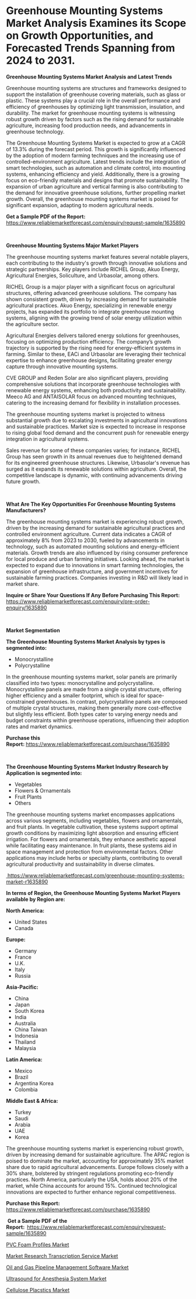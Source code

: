 <p><h1>Greenhouse Mounting Systems Market Analysis Examines its Scope on Growth Opportunities, and Forecasted Trends Spanning from 2024 to 2031.</h1></p><p><strong>Greenhouse Mounting Systems Market Analysis and Latest Trends</strong></p>
<p><p>Greenhouse mounting systems are structures and frameworks designed to support the installation of greenhouse covering materials, such as glass or plastic. These systems play a crucial role in the overall performance and efficiency of greenhouses by optimizing light transmission, insulation, and durability. The market for greenhouse mounting systems is witnessing robust growth driven by factors such as the rising demand for sustainable agriculture, increasing food production needs, and advancements in greenhouse technology.</p><p>The Greenhouse Mounting Systems Market is expected to grow at a CAGR of 13.3% during the forecast period. This growth is significantly influenced by the adoption of modern farming techniques and the increasing use of controlled-environment agriculture. Latest trends include the integration of smart technologies, such as automation and climate control, into mounting systems, enhancing efficiency and yield. Additionally, there is a growing focus on eco-friendly materials and designs that promote sustainability. The expansion of urban agriculture and vertical farming is also contributing to the demand for innovative greenhouse solutions, further propelling market growth. Overall, the greenhouse mounting systems market is poised for significant expansion, adapting to modern agricultural needs.</p></p>
<p><strong>Get a Sample PDF of the Report:&nbsp;</strong> <a href="https://www.reliablemarketforecast.com/enquiry/request-sample/1635890?utm_campaign=1134&utm_medium=2&utm_source=Github&utm_content=ia&utm_term=07122024&utm_id=greenhouse-mounting-systems">https://www.reliablemarketforecast.com/enquiry/request-sample/1635890</a></p>
<p>&nbsp;</p>
<p><strong>Greenhouse Mounting Systems Major Market Players</strong></p>
<p><p>The greenhouse mounting systems market features several notable players, each contributing to the industry's growth through innovative solutions and strategic partnerships. Key players include RICHEL Group, Akuo Energy, Agricultural Energies, Soliculture, and Urbasolar, among others.</p><p>RICHEL Group is a major player with a significant focus on agricultural structures, offering advanced greenhouse solutions. The company has shown consistent growth, driven by increasing demand for sustainable agricultural practices. Akuo Energy, specializing in renewable energy projects, has expanded its portfolio to integrate greenhouse mounting systems, aligning with the growing trend of solar energy utilization within the agriculture sector.</p><p>Agricultural Energies delivers tailored energy solutions for greenhouses, focusing on optimizing production efficiency. The company’s growth trajectory is supported by the rising need for energy-efficient systems in farming. Similar to these, EACi and Urbasolar are leveraging their technical expertise to enhance greenhouse designs, facilitating greater energy capture through innovative mounting systems.</p><p>CVE GROUP and Reden Solar are also significant players, providing comprehensive solutions that incorporate greenhouse technologies with renewable energy systems, enhancing both productivity and sustainability. Meeco AG and ANTAISOLAR focus on advanced mounting techniques, catering to the increasing demand for flexibility in installation processes.</p><p>The greenhouse mounting systems market is projected to witness substantial growth due to escalating investments in agricultural innovations and sustainable practices. Market size is expected to increase in response to rising global food demand and the concurrent push for renewable energy integration in agricultural systems.</p><p>Sales revenue for some of these companies varies; for instance, RICHEL Group has seen growth in its annual revenues due to heightened demand for its engineered greenhouse structures. Likewise, Urbasolar's revenue has surged as it expands its renewable solutions within agriculture. Overall, the competitive landscape is dynamic, with continuing advancements driving future growth.</p></p>
<p>&nbsp;</p>
<p><strong>What Are The Key Opportunities For Greenhouse Mounting Systems Manufacturers?</strong></p>
<p><p>The greenhouse mounting systems market is experiencing robust growth, driven by the increasing demand for sustainable agricultural practices and controlled environment agriculture. Current data indicates a CAGR of approximately 8% from 2023 to 2030, fueled by advancements in technology, such as automated mounting solutions and energy-efficient materials. Growth trends are also influenced by rising consumer preference for local produce and urban farming initiatives. Looking ahead, the market is expected to expand due to innovations in smart farming technologies, the expansion of greenhouse infrastructure, and government incentives for sustainable farming practices. Companies investing in R&D will likely lead in market share.</p></p>
<p><strong>Inquire or Share Your Questions If Any Before Purchasing This Report:</strong> <a href="https://www.reliablemarketforecast.com/enquiry/pre-order-enquiry/1635890?utm_campaign=1134&utm_medium=2&utm_source=Github&utm_content=ia&utm_term=07122024&utm_id=greenhouse-mounting-systems">https://www.reliablemarketforecast.com/enquiry/pre-order-enquiry/1635890</a></p>
<p>&nbsp;</p>
<p><strong>Market Segmentation</strong></p>
<p><strong>The Greenhouse Mounting Systems Market Analysis by types is segmented into:</strong></p>
<p><ul><li>Monocrystalline</li><li>Polycrystalline</li></ul></p>
<p><p>In the greenhouse mounting systems market, solar panels are primarily classified into two types: monocrystalline and polycrystalline. Monocrystalline panels are made from a single crystal structure, offering higher efficiency and a smaller footprint, which is ideal for space-constrained greenhouses. In contrast, polycrystalline panels are composed of multiple crystal structures, making them generally more cost-effective but slightly less efficient. Both types cater to varying energy needs and budget constraints within greenhouse operations, influencing their adoption rates and market dynamics.</p></p>
<p><strong>Purchase this Report:&nbsp;</strong><a href="https://www.reliablemarketforecast.com/purchase/1635890?utm_campaign=1134&utm_medium=2&utm_source=Github&utm_content=ia&utm_term=07122024&utm_id=greenhouse-mounting-systems">https://www.reliablemarketforecast.com/purchase/1635890</a></p>
<p>&nbsp;</p>
<p><strong>The Greenhouse Mounting Systems Market Industry Research by Application is segmented into:</strong></p>
<p><ul><li>Vegetables</li><li>Flowers & Ornamentals</li><li>Fruit Plants</li><li>Others</li></ul></p>
<p><p>The greenhouse mounting systems market encompasses applications across various segments, including vegetables, flowers and ornamentals, and fruit plants. In vegetable cultivation, these systems support optimal growth conditions by maximizing light absorption and ensuring efficient irrigation. For flowers and ornamentals, they enhance aesthetic appeal while facilitating easy maintenance. In fruit plants, these systems aid in space management and protection from environmental factors. Other applications may include herbs or specialty plants, contributing to overall agricultural productivity and sustainability in diverse climates.</p></p>
<p><a href="https://www.reliablemarketforecast.com/greenhouse-mounting-systems-market-r1635890?utm_campaign=1134&utm_medium=2&utm_source=Github&utm_content=ia&utm_term=07122024&utm_id=greenhouse-mounting-systems">&nbsp;https://www.reliablemarketforecast.com/greenhouse-mounting-systems-market-r1635890</a></p>
<p><strong>In terms of Region, the Greenhouse Mounting Systems Market Players available by Region are:</strong></p>
<p>
    <p> <strong> North America: </strong>
        <ul>
            <li>United States</li>
            <li>Canada</li>
        </ul>
        </p> 
    <p> <strong> Europe: </strong>
        <ul>
            <li>Germany</li>
            <li>France</li>
            <li>U.K.</li>
            <li>Italy</li>
            <li>Russia</li>
        </ul>
        </p> 
    <p> <strong> Asia-Pacific: </strong>
        <ul>
            <li>China</li>
            <li>Japan</li>
            <li>South Korea</li>
            <li>India</li>
            <li>Australia</li>
            <li>China Taiwan</li>
            <li>Indonesia</li>
            <li>Thailand</li>
            <li>Malaysia</li>
        </ul>
        </p> 
    <p> <strong> Latin America: </strong>
        <ul>
            <li>Mexico</li>
            <li>Brazil</li>
            <li>Argentina Korea</li>
            <li>Colombia</li>
        </ul>
        </p> 
    <p> <strong> Middle East & Africa: </strong>
        <ul>
            <li>Turkey</li>
            <li>Saudi</li>
            <li>Arabia</li>
            <li>UAE</li>
            <li>Korea</li>
        </ul>
    </p>
    </p>
<p><p>The greenhouse mounting systems market is experiencing robust growth, driven by increasing demand for sustainable agriculture. The APAC region is poised to dominate the market, accounting for approximately 35% market share due to rapid agricultural advancements. Europe follows closely with a 30% share, bolstered by stringent regulations promoting eco-friendly practices. North America, particularly the USA, holds about 20% of the market, while China accounts for around 15%. Continued technological innovations are expected to further enhance regional competitiveness.</p></p>
<p><strong>Purchase this Report: </strong><a href="https://www.reliablemarketforecast.com/purchase/1635890?utm_campaign=1134&utm_medium=2&utm_source=Github&utm_content=ia&utm_term=07122024&utm_id=greenhouse-mounting-systems">https://www.reliablemarketforecast.com/purchase/1635890</a></p>
<p>&nbsp;<strong>Get a Sample PDF of the Report:&nbsp;&nbsp;</strong><a href="https://www.reliablemarketforecast.com/enquiry/request-sample/1635890?utm_campaign=1134&utm_medium=2&utm_source=Github&utm_content=ia&utm_term=07122024&utm_id=greenhouse-mounting-systems">https://www.reliablemarketforecast.com/enquiry/request-sample/1635890</a></p>
<p><strong></strong></p>
<p><p><a href="https://issuu.com/reportprime-2/docs/pvc-foam-profiles-market-size-2030.pptx?utm_campaign=1134&utm_medium=2&utm_source=Github&utm_content=ia&utm_term=07122024&utm_id=greenhouse-mounting-systems">PVC Foam Profiles Market</a></p><p><a href="https://www.linkedin.com/pulse/market-research-transcription-service-overview-forecast-tkfzf?utm_campaign=1134&utm_medium=2&utm_source=Github&utm_content=ia&utm_term=07122024&utm_id=greenhouse-mounting-systems">Market Research Transcription Service Market</a></p><p><a href="https://www.linkedin.com/pulse/whats-driving-oil-gas-pipeline-management-software-foqpf?utm_campaign=1134&utm_medium=2&utm_source=Github&utm_content=ia&utm_term=07122024&utm_id=greenhouse-mounting-systems">Oil and Gas Pipeline Management Software Market</a></p><p><a href="https://issuu.com/reportprime-2/docs/ultrasound-for-anesthesia-system-market-size-2030.?utm_campaign=1134&utm_medium=2&utm_source=Github&utm_content=ia&utm_term=07122024&utm_id=greenhouse-mounting-systems">Ultrasound for Anesthesia System Market</a></p><p><a href="https://github.com/BryceTownsendr/Market-Research-Report-List-7/blob/main/cellulose-placstics-market.md?utm_campaign=1134&utm_medium=2&utm_source=Github&utm_content=ia&utm_term=07122024&utm_id=greenhouse-mounting-systems">Cellulose Placstics Market</a></p></p>